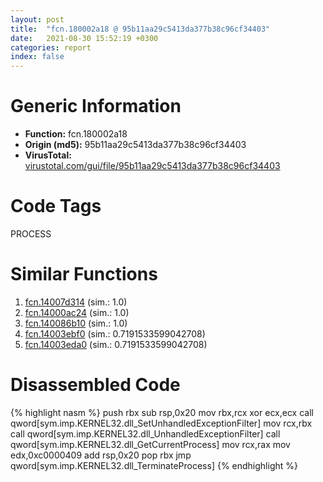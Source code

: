```yaml
---
layout: post
title:  "fcn.180002a18 @ 95b11aa29c5413da377b38c96cf34403"
date:   2021-08-30 15:52:19 +0300
categories: report
index: false
---
```


# Generic Information
- **Function:** fcn.180002a18
- **Origin (md5):** 95b11aa29c5413da377b38c96cf34403
- **VirusTotal:** [virustotal.com/gui/file/95b11aa29c5413da377b38c96cf34403][virustotal_ref]

# Code Tags
<span class="tag" id="PROCESS">PROCESS</span>


# Similar Functions

1. [fcn.14007d314][similar_1_ref] (sim.: 1.0)
2. [fcn.14000ac24][similar_2_ref] (sim.: 1.0)
3. [fcn.140086b10][similar_3_ref] (sim.: 1.0)
4. [fcn.14003ebf0][similar_4_ref] (sim.: 0.7191533599042708)
5. [fcn.14003eda0][similar_5_ref] (sim.: 0.7191533599042708)


# Disassembled Code

{% highlight nasm %}
push rbx
sub rsp,0x20
mov rbx,rcx
xor ecx,ecx
call qword[sym.imp.KERNEL32.dll_SetUnhandledExceptionFilter]
mov rcx,rbx
call qword[sym.imp.KERNEL32.dll_UnhandledExceptionFilter]
call qword[sym.imp.KERNEL32.dll_GetCurrentProcess]
mov rcx,rax
mov edx,0xc0000409
add rsp,0x20
pop rbx
jmp qword[sym.imp.KERNEL32.dll_TerminateProcess]
{% endhighlight %}


[similar_1_ref]: /report/fcn.14007d314@a5e8b4820319974b4ce1027132e98e27
[similar_2_ref]: /report/fcn.14000ac24@72082bb1b08918279d6780845b69f5ff
[similar_3_ref]: /report/fcn.140086b10@aa94a542c4d350c292b6898de288bcf0
[similar_4_ref]: /report/fcn.14003ebf0@3bee9e0608c478ffce0d10559aae732b
[similar_5_ref]: /report/fcn.14003eda0@3bee9e0608c478ffce0d10559aae732b
[virustotal_ref]: https://www.virustotal.com/gui/file/95b11aa29c5413da377b38c96cf34403